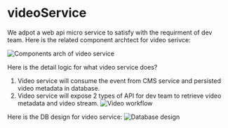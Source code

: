 # videoService
We adpot a web api micro service to satisfy with the requirment of dev team.
Here is the related component archtect for video serivce:

![Components arch of video service](https://user-images.githubusercontent.com/5415327/185826347-d512b6ca-ec43-44bf-a31f-79480da9983e.jpg)

Here is the detail logic for what video service does?
1. Video service will consume the event from CMS service and persisted video metadata in database.
2. Video service will expose 2 types of API for dev team to retrieve video metadata and video stream.
![Video workflow](https://user-images.githubusercontent.com/5415327/185826434-e61d53cb-8a00-422b-bff4-c6b084e565ee.jpg)

Here is the DB design for video service:
![Database design](https://user-images.githubusercontent.com/5415327/185830943-5bf23d67-04c6-499c-a2af-2594a4de14c0.jpg)
